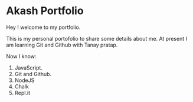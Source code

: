 # Akash Portfolio

Hey ! welcome to my portfolio.


This is my personal portofolio to share some details about me. 
At present I am learning Git and Github with Tanay pratap.


Now I know:

1. JavaScript. 
1. Git and Github. 
1. NodeJS 
1. Chalk 
1. Repl.it



